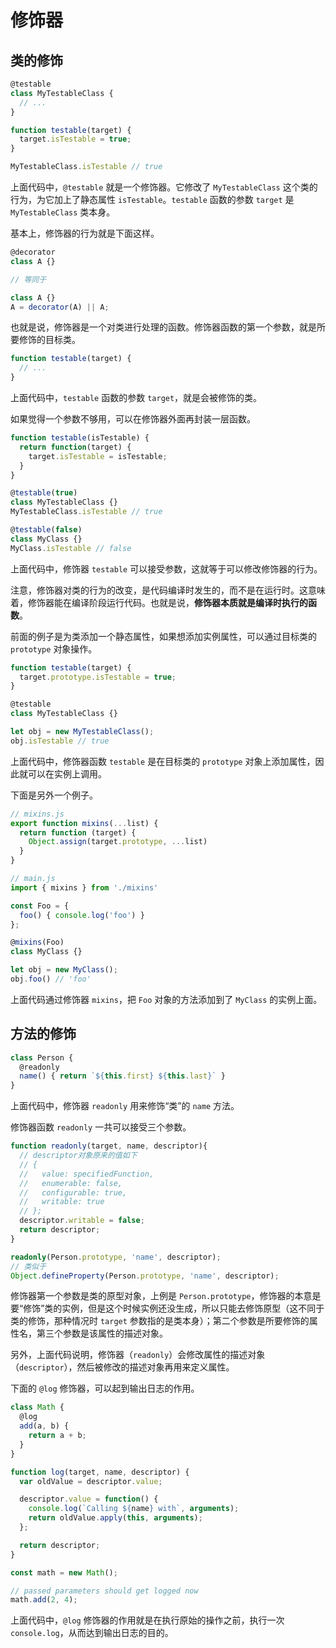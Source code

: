 # 修饰器

## 类的修饰
```ts
@testable
class MyTestableClass {
  // ...
}

function testable(target) {
  target.isTestable = true;
}

MyTestableClass.isTestable // true
```

上面代码中，`@testable` 就是一个修饰器。它修改了 `MyTestableClass` 这个类的行为，为它加上了静态属性 `isTestable`。`testable` 函数的参数 `target` 是`MyTestableClass` 类本身。

基本上，修饰器的行为就是下面这样。

```ts
@decorator
class A {}

// 等同于

class A {}
A = decorator(A) || A;
```

也就是说，修饰器是一个对类进行处理的函数。修饰器函数的第一个参数，就是所要修饰的目标类。

```ts
function testable(target) {
  // ...
}
```

上面代码中，`testable` 函数的参数 `target`，就是会被修饰的类。

如果觉得一个参数不够用，可以在修饰器外面再封装一层函数。

```ts
function testable(isTestable) {
  return function(target) {
    target.isTestable = isTestable;
  }
}

@testable(true)
class MyTestableClass {}
MyTestableClass.isTestable // true

@testable(false)
class MyClass {}
MyClass.isTestable // false
```

上面代码中，修饰器 `testable` 可以接受参数，这就等于可以修改修饰器的行为。

注意，修饰器对类的行为的改变，是代码编译时发生的，而不是在运行时。这意味着，修饰器能在编译阶段运行代码。也就是说，**修饰器本质就是编译时执行的函数**。

前面的例子是为类添加一个静态属性，如果想添加实例属性，可以通过目标类的 `prototype` 对象操作。

```ts
function testable(target) {
  target.prototype.isTestable = true;
}

@testable
class MyTestableClass {}

let obj = new MyTestableClass();
obj.isTestable // true
```
上面代码中，修饰器函数 `testable` 是在目标类的 `prototype` 对象上添加属性，因此就可以在实例上调用。

下面是另外一个例子。

```ts
// mixins.js
export function mixins(...list) {
  return function (target) {
    Object.assign(target.prototype, ...list)
  }
}

// main.js
import { mixins } from './mixins'

const Foo = {
  foo() { console.log('foo') }
};

@mixins(Foo)
class MyClass {}

let obj = new MyClass();
obj.foo() // 'foo'
```

上面代码通过修饰器 `mixins`，把 `Foo` 对象的方法添加到了 `MyClass` 的实例上面。

## 方法的修饰

```ts
class Person {
  @readonly
  name() { return `${this.first} ${this.last}` }
}
```

上面代码中，修饰器 `readonly` 用来修饰“类”的 `name` 方法。

修饰器函数 `readonly` 一共可以接受三个参数。

```ts
function readonly(target, name, descriptor){
  // descriptor对象原来的值如下
  // {
  //   value: specifiedFunction,
  //   enumerable: false,
  //   configurable: true,
  //   writable: true
  // };
  descriptor.writable = false;
  return descriptor;
}

readonly(Person.prototype, 'name', descriptor);
// 类似于
Object.defineProperty(Person.prototype, 'name', descriptor);
```

修饰器第一个参数是类的原型对象，上例是 `Person.prototype`，修饰器的本意是要“修饰”类的实例，但是这个时候实例还没生成，所以只能去修饰原型（这不同于类的修饰，那种情况时 `target` 参数指的是类本身）；第二个参数是所要修饰的属性名，第三个参数是该属性的描述对象。

另外，上面代码说明，修饰器（`readonly`）会修改属性的描述对象（`descriptor`），然后被修改的描述对象再用来定义属性。

下面的 `@log` 修饰器，可以起到输出日志的作用。

```ts
class Math {
  @log
  add(a, b) {
    return a + b;
  }
}

function log(target, name, descriptor) {
  var oldValue = descriptor.value;

  descriptor.value = function() {
    console.log(`Calling ${name} with`, arguments);
    return oldValue.apply(this, arguments);
  };

  return descriptor;
}

const math = new Math();

// passed parameters should get logged now
math.add(2, 4);
```

上面代码中，`@log` 修饰器的作用就是在执行原始的操作之前，执行一次 `console.log`，从而达到输出日志的目的。